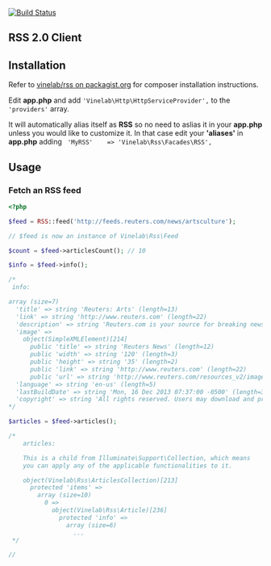 [![Build Status](https://travis-ci.org/Vinelab/RSS.png)](https://travis-ci.org/Vinelab/RSS)

## RSS 2.0 Client

## Installation
Refer to [vinelab/rss on packagist.org](https://packagist.org/packages/vinelab/rss) for composer installation instructions.

Edit **app.php** and add ```'Vinelab\Http\HttpServiceProvider',``` to the ```'providers'``` array.

It will automatically alias itself as **RSS** so no need to aslias it in your **app.php** unless you would like to customize it. In that case edit your **'aliases'** in **app.php** adding ``` 'MyRSS'    => 'Vinelab\Rss\Facades\RSS',```

## Usage

### Fetch an RSS feed
```php
<?php

$feed = RSS::feed('http://feeds.reuters.com/news/artsculture');

// $feed is now an instance of Vinelab\Rss\Feed

$count = $feed->articlesCount(); // 10

$info = $feed->info();

/*
 info:

array (size=7)
  'title' => string 'Reuters: Arts' (length=13)
  'link' => string 'http://www.reuters.com' (length=22)
  'description' => string 'Reuters.com is your source for breaking news, business, financial and investing news, including personal finance and stocks.  Reuters is the leading global provider of news, financial information and technology solutions to the world's media, financial institutions, businesses and individuals.' (length=294)
  'image' =>
    object(SimpleXMLElement)[214]
      public 'title' => string 'Reuters News' (length=12)
      public 'width' => string '120' (length=3)
      public 'height' => string '35' (length=2)
      public 'link' => string 'http://www.reuters.com' (length=22)
      public 'url' => string 'http://www.reuters.com/resources_v2/images/reuters125.png' (length=57)
  'language' => string 'en-us' (length=5)
  'lastBuildDate' => string 'Mon, 16 Dec 2013 07:37:00 -0500' (length=31)
  'copyright' => string 'All rights reserved. Users may download and print extracts of content from this website for their own personal and non-commercial use only. Republication or redistribution of Reuters content, including by framing or similar means, is expressly prohibited without the prior written consent of Reuters. Reuters and the Reuters sphere logo are registered trademarks or trademarks of the Reuters group of companies around the world. Â© Reuters 2013' (length=444)
*/

$articles = $feed->articles();

/*
    articles:

    This is a child from Illuminate\Support\Collection, which means
    you can apply any of the applicable functionalities to it.

    object(Vinelab\Rss\ArticlesCollection)[213]
      protected 'items' =>
        array (size=10)
          0 =>
            object(Vinelab\Rss\Article)[236]
              protected 'info' =>
                array (size=6)
                  ...
 */

//
```